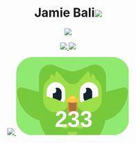 <h1 align="center"><b>Jamie Bali</b><img src="https://media.giphy.com/media/hvRJCLFzcasrR4ia7z/giphy.gif" width="35"></h1>
<!--  -->
<p align="center">
  <a href="https://github.com/DenverCoder1/readme-typing-svg"><img src="https://readme-typing-svg.herokuapp.com?font=Time+New+Roman&color=cyan&size=25&center=true&vCenter=true&width=600&height=100&lines=Senior+Enterprise+Engineer+@+Acturis+Ltd+++;Machine+Learning+Enthusiast;Raspberry+Pi+Hobbyist;"</a>
                                                                
</p>
<p align="center">
  <a href="https://github.com/JamieBali">
    <img height="180em" src="https://github-readme-stats-eight-theta.vercel.app/api?username=JamieBali&show_icons=true&theme=algolia&include_all_commits=true&count_private=true"/>
  </a>
  <a href="https://github.com/JamieBali">
    <img height="180em" src="https://github-readme-stats-eight-theta.vercel.app/api/top-langs/?username=JamieBali&layout=compact&langs_count=8&theme=algolia"/>
  </a>
</p>

<p align="center">
  <a href="https://github.com/JamieBali">
    
  <img height="180em" src="https://github-readme-streak-stats.herokuapp.com/?user=JamieBali&theme=dark&hide_border=true"/>
  </a>
  <a href="https://github.com/JamieBali">
    <img height="180em" src="generated.svg"/>
  </a>
  
</p>


<!--
Here are some ideas to get you started:

- 🔭 I’m currently working on ...
- 🌱 I’m currently learning ...
- 👯 I’m looking to collaborate on ...
- 🤔 I’m looking for help with ...
- 💬 Ask me about ...
- 📫 How to reach me: ...
- 😄 Pronouns: ...
- ⚡ Fun fact: ...
-->
